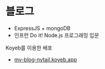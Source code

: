 # 블로그
- ExpressJS + mongoDB
- 인프런 Do it! Node.js 프로그래밍 입문


Koyeb를 이용한 배포
- [my-blog-nytail.koyeb.app](https://my-blog-nytail.koyeb.app/)
